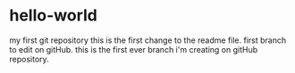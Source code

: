 # hello-world
my first git repository
this is the first change to the readme file. 
first branch to edit on gitHub.
this is the first ever branch i'm creating on gitHub repository. 
